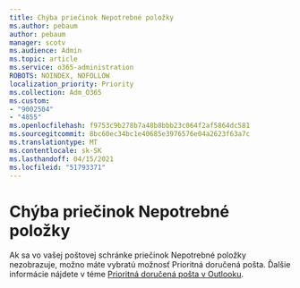 ```yaml
---
title: Chýba priečinok Nepotrebné položky
ms.author: pebaum
author: pebaum
manager: scotv
ms.audience: Admin
ms.topic: article
ms.service: o365-administration
ROBOTS: NOINDEX, NOFOLLOW
localization_priority: Priority
ms.collection: Adm_O365
ms.custom:
- "9002504"
- "4855"
ms.openlocfilehash: f9753c9b278b7a48b8bbb23c064f2af5864dc581
ms.sourcegitcommit: 8bc60ec34bc1e40685e3976576e04a2623f63a7c
ms.translationtype: MT
ms.contentlocale: sk-SK
ms.lasthandoff: 04/15/2021
ms.locfileid: "51793371"
---
```

# <a name="missing-clutter-folder"></a>Chýba priečinok Nepotrebné položky

Ak sa vo vašej poštovej schránke priečinok Nepotrebné položky nezobrazuje, možno máte vybratú možnosť Prioritná doručená pošta. Ďalšie informácie nájdete v téme [Prioritná doručená pošta v Outlooku](https://support.office.com/article/focused-inbox-for-outlook-f445ad7f-02f4-4294-a82e-71d8964e3978).
